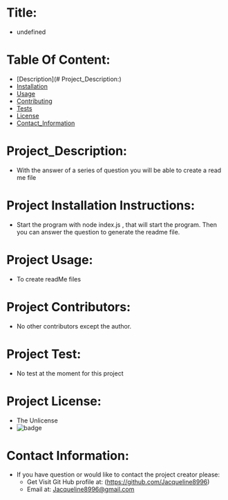 
# Title:
*    undefined

# Table Of Content:
* [Description](# Project_Description:)
* [Installation](#Project_Installation_Instructions:)
* [Usage](#Project_Usage:)
* [Contributing](#Project_Contributors:)
* [Tests](#Project_Test:)
* [License](#Project_license:)
* [Contact_Information](#Contact_Information:)

# Project_Description:
* With the answer of a series of question you will be able to create a read me file

# Project Installation Instructions: 
* Start the program with node index.js , that will start the program. Then you can answer the question to generate the readme file.

# Project Usage:
* To create readMe files 

# Project Contributors:
* No other contributors except the author.

# Project Test:
* No test at the moment for this project

# Project License:
* The Unlicense
* ![badge](https://img.shields.io/static/v1?label=Project_License&message=The_Unlicense&color=teal)

# Contact Information:
* If you have question or would like to contact the project creator please:
    * Get Visit Git Hub profile at: (https://github.com/Jacqueline8996)
    * Email at: Jacqueline8996@gmail.com

        